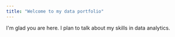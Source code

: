 ```yaml
---
title: "Welcome to my data portfolio"
---
```


I'm glad you are here. I plan to talk about my skills in data analytics.
